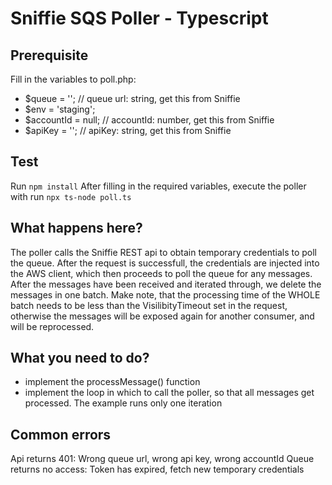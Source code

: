# Sniffie SQS Poller - Typescript

## Prerequisite
Fill in the variables to poll.php: 

- $queue = ''; // queue url: string, get this from Sniffie
- $env = 'staging';
- $accountId = null; // accountId: number, get this from Sniffie
- $apiKey = ''; // apiKey: string, get this from Sniffie

## Test
Run `npm install`
After filling in the required variables, execute the poller with run `npx ts-node poll.ts`


## What happens here?
The poller calls the Sniffie REST api to obtain temporary credentials to poll the queue. After the request is successfull, the credentials are injected into the AWS client, which then proceeds to poll the queue for any messages. After the messages have been received and iterated through, we delete the messages in one batch. Make note, that the processing time of the WHOLE batch needs to be less than the VisilibityTimeout set in the request, otherwise the messages will be exposed again for another consumer, and will be reprocessed. 

## What you need to do?
* implement the processMessage() function
* implement the loop in which to call the poller, so that all messages get processed. The example runs only one iteration


## Common errors
Api returns 401: Wrong queue url, wrong api key, wrong accountId
Queue returns no access: Token has expired, fetch new temporary credentials